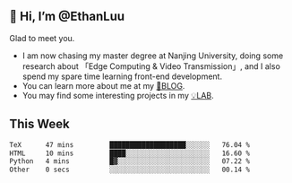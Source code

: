 ## 👋 Hi, I’m @EthanLuu

Glad to meet you.

- I am now chasing my master degree at Nanjing University, doing some research about 「Edge Computing & Video Transmission」, and I also spend my spare time learning front-end development.
- You can learn more about me at my [📝BLOG](https://blog.ethanloo.cn).
- You may find some interesting projects in my [💡LAB](https://lab.ethanloo.cn).

## This Week
<!--START_SECTION:waka-->

```txt
TeX      47 mins         ███████████████████░░░░░░   76.04 %
HTML     10 mins         ████░░░░░░░░░░░░░░░░░░░░░   16.60 %
Python   4 mins          █▓░░░░░░░░░░░░░░░░░░░░░░░   07.22 %
Other    0 secs          ░░░░░░░░░░░░░░░░░░░░░░░░░   00.14 %
```

<!--END_SECTION:waka-->
